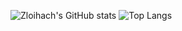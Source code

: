 ![Zloihach's GitHub stats](https://github-readme-stats.vercel.app/api?username=zloihach\&rank_icon=github&theme=onedark)
![Top Langs](https://github-readme-stats.vercel.app/api/top-langs/?username=zloihach&theme=onedark)
<!---
zloihach/zloihach is a ✨ special ✨ repository because its `README.md` (this file) appears on your GitHub profile.
You can click the Preview link to take a look at your changes.
--->

